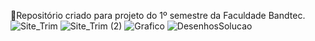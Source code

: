 🚩Repositório criado para projeto do 1º semestre da Faculdade Bandtec.
![Site_Trim](https://user-images.githubusercontent.com/61557003/99538773-2fdb6600-298c-11eb-9ddb-7a8271606fff.gif)
![Site_Trim (2)](https://user-images.githubusercontent.com/61557003/99538784-34078380-298c-11eb-8917-ac20d9cd3fe7.gif)
![Grafico](https://user-images.githubusercontent.com/61557003/99538797-38cc3780-298c-11eb-89b1-92ab8c539061.gif)
![DesenhosSolucao](https://user-images.githubusercontent.com/61557003/99538817-3ff34580-298c-11eb-81eb-5d84890fbca4.gif)
